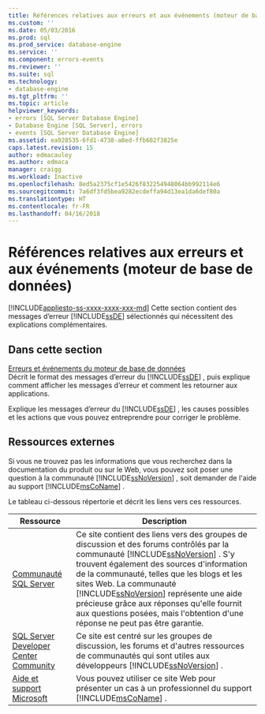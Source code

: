 ```yaml
---
title: Références relatives aux erreurs et aux événements (moteur de base de données) | Microsoft Docs
ms.custom: ''
ms.date: 05/03/2016
ms.prod: sql
ms.prod_service: database-engine
ms.service: ''
ms.component: errors-events
ms.reviewer: ''
ms.suite: sql
ms.technology:
- database-engine
ms.tgt_pltfrm: ''
ms.topic: article
helpviewer_keywords:
- errors [SQL Server Database Engine]
- Database Engine [SQL Server], errors
- events [SQL Server Database Engine]
ms.assetid: ea928535-6fd1-4738-a8ed-ffb602f3825e
caps.latest.revision: 15
author: edmacauley
ms.author: edmaca
manager: craigg
ms.workload: Inactive
ms.openlocfilehash: 8ed5a2375cf1e5426f832254948064bb992114e6
ms.sourcegitcommit: 7a6df3fd5bea9282ecdeffa94d13ea1da6def80a
ms.translationtype: HT
ms.contentlocale: fr-FR
ms.lasthandoff: 04/16/2018
---
```

# <a name="errors-and-events-reference-database-engine"></a>Références relatives aux erreurs et aux événements (moteur de base de données)
[!INCLUDE[appliesto-ss-xxxx-xxxx-xxx-md](../../includes/appliesto-ss-xxxx-xxxx-xxx-md.md)]
  Cette section contient des messages d’erreur [!INCLUDE[ssDE](../../includes/ssde-md.md)] sélectionnés qui nécessitent des explications complémentaires.  
  
## <a name="in-this-section"></a>Dans cette section  
 [Erreurs et événements du moteur de base de données](../../relational-databases/errors-events/database-engine-events-and-errors.md)  
 Décrit le format des messages d’erreur du [!INCLUDE[ssDE](../../includes/ssde-md.md)] , puis explique comment afficher les messages d’erreur et comment les retourner aux applications.  
  
 Explique les messages d’erreur du [!INCLUDE[ssDE](../../includes/ssde-md.md)] , les causes possibles et les actions que vous pouvez entreprendre pour corriger le problème.  
  
## <a name="external-resources"></a>Ressources externes  
 Si vous ne trouvez pas les informations que vous recherchez dans la documentation du produit ou sur le Web, vous pouvez soit poser une question à la communauté [!INCLUDE[ssNoVersion](../../includes/ssnoversion-md.md)] , soit demander de l'aide au support [!INCLUDE[msCoName](../../includes/msconame-md.md)] .  
  
 Le tableau ci-dessous répertorie et décrit les liens vers ces ressources.  
  
|Ressource|Description|  
|--------------|-----------------|  
|[Communauté SQL Server](http://go.microsoft.com/fwlink/?LinkId=42455)|Ce site contient des liens vers des groupes de discussion et des forums contrôlés par la communauté [!INCLUDE[ssNoVersion](../../includes/ssnoversion-md.md)] . S'y trouvent également des sources d'information de la communauté, telles que les blogs et les sites Web. La communauté [!INCLUDE[ssNoVersion](../../includes/ssnoversion-md.md)] représente une aide précieuse grâce aux réponses qu'elle fournit aux questions posées, mais l'obtention d'une réponse ne peut pas être garantie.|  
|[SQL Server Developer Center Community](http://go.microsoft.com/fwlink/?LinkId=42456)|Ce site est centré sur les groupes de discussion, les forums et d'autres ressources de communautés qui sont utiles aux développeurs [!INCLUDE[ssNoVersion](../../includes/ssnoversion-md.md)] .|  
|[Aide et support Microsoft](http://go.microsoft.com/fwlink/?linkid=16419)|Vous pouvez utiliser ce site Web pour présenter un cas à un professionnel du support [!INCLUDE[msCoName](../../includes/msconame-md.md)] .|  
  
  
